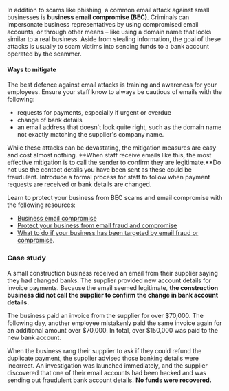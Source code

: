 In addition to scams like phishing, a common email attack against small businesses is **business email compromise (BEC)**. Criminals can impersonate business representatives by using compromised email accounts, or through other means – like using a domain name that looks similar to a real business. Aside from stealing information, the goal of these attacks is usually to scam victims into sending funds to a bank account operated by the scammer.

#### Ways to mitigate

The best defence against email attacks is training and awareness for your employees. Ensure your staff know to always be cautious of emails with the following:

- requests for payments, especially if urgent or overdue
- change of bank details
- an email address that doesn't look quite right, such as the domain name not exactly matching the supplier's company name.

While these attacks can be devastating, the mitigation measures are easy and cost almost nothing. **When staff receive emails like this, the most effective mitigation is to call the sender to confirm they are legitimate.**Do not use the contact details you have been sent as these could be fraudulent. Introduce a formal process for staff to follow when payment requests are received or bank details are changed.

Learn to protect your business from BEC scams and email compromise with the following resources:

- [Business email compromise](https://www.cyber.gov.au/threats/types-threats/business-email-compromise "Business email compromise")
- [Protect your business from email fraud and compromise](https://www.cyber.gov.au/protect-yourself/securing-your-email/email-security/preventing-business-email-compromise "Preventing business email compromise")
- [What to do if your business has been targeted by email fraud or compromise](https://www.cyber.gov.au/node/2123).

### Case study

A small construction business received an email from their supplier saying they had changed banks. The supplier provided new account details for invoice payments. Because the email seemed legitimate, **the construction business did not call the supplier to confirm the change in bank account details.**

The business paid an invoice from the supplier for over $70,000. The following day, another employee mistakenly paid the same invoice again for an additional amount over $70,000. In total, over $150,000 was paid to the new bank account.

When the business rang their supplier to ask if they could refund the duplicate payment, the supplier advised those banking details were incorrect. An investigation was launched immediately, and the supplier discovered that one of their email accounts had been hacked and was sending out fraudulent bank account details. **No funds were recovered.**